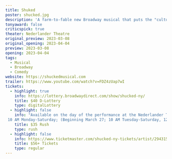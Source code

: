 ```yaml
---
title: Shuked
poster: shucked.jpg
description: 'A farm-to-fable new Broadway musical that puts the "culture" back in agriculture.'
tonyaward: false
criticspick: true
theater: Nederlander Theatre
original_preview: 2023-03-08
original_opening: 2023-04-04
preview: 2023-03-08
opening: 2023-04-04
tags: 
  - Musical
  - Broadway
  - Comedy
website: https://shuckedmusical.com
trailer: https://www.youtube.com/watch?v=FDZ4zUap7wI
tickets: 
  - highlight: true
    info: https://lottery.broadwaydirect.com/show/shucked-ny/
    title: $40 D-Lottery
    type: digitalLottery
  - highlight: false
    info: "Available on the day of the performance at the Nederlander Theatre box office
 10 AM Monday-Saturday; (Beginning March 27; 10 AM Tuesday-Saturday, 12 PM Sunday). Cash or credit card. Limit 2 tickets per person. Seat locations determined at the discretion of the box office. Subject to daily availability."
    title: $35 Rush
    type: rush
  - highlight: false
    info: https://www.ticketmaster.com/shucked-ny-tickets/artist/2943155
    title: $56+ Tickets
    type: regular
---
```

